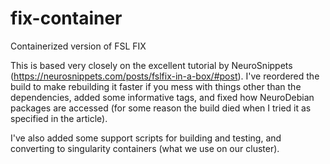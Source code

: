 # fix-container
Containerized version of FSL FIX

This is based very closely on the excellent tutorial by NeuroSnippets
(https://neurosnippets.com/posts/fslfix-in-a-box/#post).  I've reordered the
build to make rebuilding it faster if you mess with things other than the dependencies,
added some informative tags, and fixed how NeuroDebian packages are accessed (for
some reason the build died when I tried it as specified in the article).

I've also added some support scripts for building and testing, and converting to 
singularity containers (what we use on our cluster).
